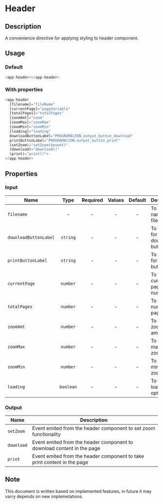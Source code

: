 # Header

## Description

A convenience directive for applying styling to header component.

## Usage

### Default

```js
<app-header></app-header>
```

### With properties

```js
<app-header
  [filename]="fileName"
  [currentPage]="pageVariable"
  [totalPages]="totalPages"
  [zoomAmt]="zoom"
  [zoomMax]="zoomMax"
  [zoomMin]="zoomMin"
  [loading]="loading"
  downloadButtonLabel="PROGRAMACION.output_button_download"
  printButtonLabel="PROGRAMACION.output_button_print"
  (setZoom)="setZoom($event)"
  (download)="download()"
  (print)="print()">
</app-header>
```

## Properties

### Input

| Name                  |   Type    | Required | Values | Default | Description                      |
| --------------------- | :-------: | :------: | :----: | :-----: | -------------------------------- |
| `filename`            |     -     |    -     |   -    |    -    | To set name of the file          |
| `downloadButtonLabel` | `string`  |    -     |   -    |    -    | To set label for download button |
| `printButtonLabel`    | `string`  |    -     |   -    |    -    | To set label for print button    |
| `currentPage`         | `number`  |    -     |   -    |    -    | To set current page number       |
| `totalPages`          | `number`  |    -     |   -    |    -    | To set total number of pages     |
| `zoomAmt`             | `number`  |    -     |   -    |    -    | To set zoom amount               |
| `zoomMax`             | `number`  |    -     |   -    |    -    | To set maximum zoom size         |
| `zoomMin`             | `number`  |    -     |   -    |    -    | To set minimum zoom size         |
| `loading`             | `boolean` |    -     |   -    |    -    | To enable loading option         |

### Output

| Name       | Description                                                              |
| ---------- | ------------------------------------------------------------------------ |
| `setZoom`  | Event emited from the header component to set zoom functionality         |
| `download` | Event emited from the header component to download content in the page   |
| `print`    | Event emited from the header component to take print content in the page |

## Note

This document is written based on implemented features, in future it may varry depends on new implemetations.
